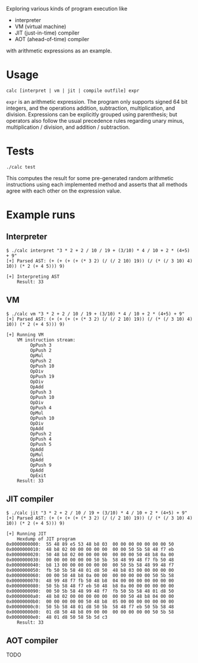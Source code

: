 Exploring various kinds of program execution like

  - interpreter
  - VM (virtual machine)
  - JIT (just-in-time) compiler
  - AOT (ahead-of-time) compiler

with arithmetic expressions as an example.

# Usage

```
calc [interpret | vm | jit | compile outfile] expr
```

`expr` is an arithmetic expression.
The program only supports signed 64 bit integers, and the operations addition, subtraction, multiplication, and division.
Expressions can be explicitly grouped using parenthesis;
but operators also follow the usual precedence rules regarding unary minus, multiplication / division, and addition / subtraction.

# Tests

```
./calc test
```

This computes the result for some pre-generated random arithmetic instructions using each implemented method and asserts that all methods agree with each other on the expression value.

# Example runs

## Interpreter

```
$ ./calc interpret "3 * 2 + 2 / 10 / 19 + (3/10) * 4 / 10 + 2 * (4+5) + 9"
[+] Parsed AST: (+ (+ (+ (+ (* 3 2) (/ (/ 2 10) 19)) (/ (* (/ 3 10) 4) 10)) (* 2 (+ 4 5))) 9)

[+] Interpreting AST
    Result: 33
```

## VM

```
$ ./calc vm "3 * 2 + 2 / 10 / 19 + (3/10) * 4 / 10 + 2 * (4+5) + 9"
[+] Parsed AST: (+ (+ (+ (+ (* 3 2) (/ (/ 2 10) 19)) (/ (* (/ 3 10) 4) 10)) (* 2 (+ 4 5))) 9)

[+] Running VM
    VM instruction stream:
         OpPush 3
         OpPush 2
         OpMul
         OpPush 2
         OpPush 10
         OpDiv
         OpPush 19
         OpDiv
         OpAdd
         OpPush 3
         OpPush 10
         OpDiv
         OpPush 4
         OpMul
         OpPush 10
         OpDiv
         OpAdd
         OpPush 2
         OpPush 4
         OpPush 5
         OpAdd
         OpMul
         OpAdd
         OpPush 9
         OpAdd
         OpExit
    Result: 33
```

## JIT compiler

```
$ ./calc jit "3 * 2 + 2 / 10 / 19 + (3/10) * 4 / 10 + 2 * (4+5) + 9"
[+] Parsed AST: (+ (+ (+ (+ (* 3 2) (/ (/ 2 10) 19)) (/ (* (/ 3 10) 4) 10)) (* 2 (+ 4 5))) 9)

[+] Running JIT
    Hexdump of JIT program
0x0000000000:  55 48 89 e5 53 48 b8 03  00 00 00 00 00 00 00 50
0x0000000010:  48 b8 02 00 00 00 00 00  00 00 50 5b 58 48 f7 eb
0x0000000020:  50 48 b8 02 00 00 00 00  00 00 00 50 48 b8 0a 00
0x0000000030:  00 00 00 00 00 00 50 5b  58 48 99 48 f7 fb 50 48
0x0000000040:  b8 13 00 00 00 00 00 00  00 50 5b 58 48 99 48 f7
0x0000000050:  fb 50 5b 58 48 01 d8 50  48 b8 03 00 00 00 00 00
0x0000000060:  00 00 50 48 b8 0a 00 00  00 00 00 00 00 50 5b 58
0x0000000070:  48 99 48 f7 fb 50 48 b8  04 00 00 00 00 00 00 00
0x0000000080:  50 5b 58 48 f7 eb 50 48  b8 0a 00 00 00 00 00 00
0x0000000090:  00 50 5b 58 48 99 48 f7  fb 50 5b 58 48 01 d8 50
0x00000000a0:  48 b8 02 00 00 00 00 00  00 00 50 48 b8 04 00 00
0x00000000b0:  00 00 00 00 00 50 48 b8  05 00 00 00 00 00 00 00
0x00000000c0:  50 5b 58 48 01 d8 50 5b  58 48 f7 eb 50 5b 58 48
0x00000000d0:  01 d8 50 48 b8 09 00 00  00 00 00 00 00 50 5b 58
0x00000000e0:  48 01 d8 50 58 5b 5d c3
    Result: 33
```

## AOT compiler

TODO
